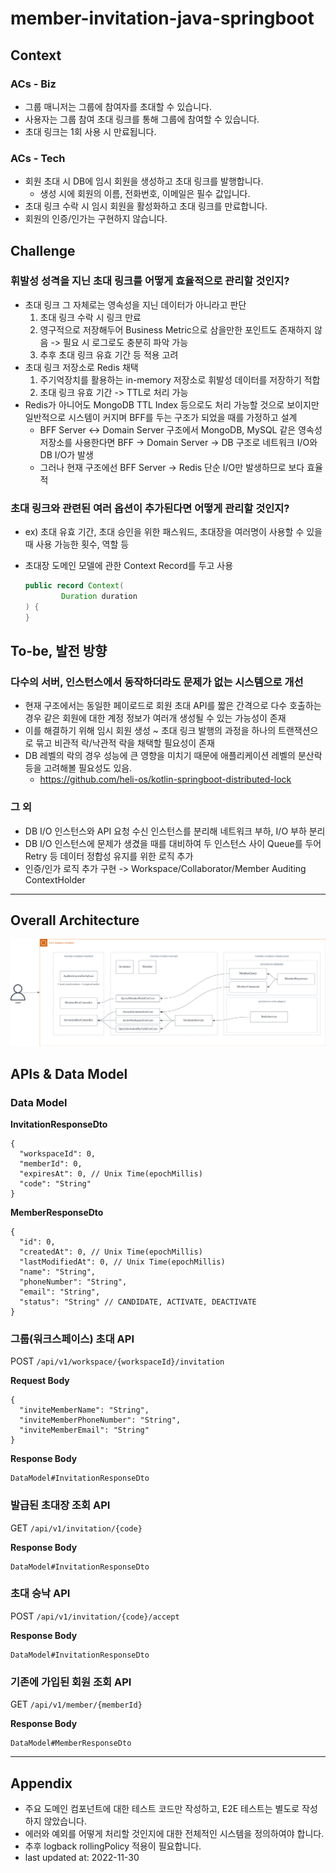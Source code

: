# member-invitation-java-springboot

## Context

### ACs - Biz

- 그룹 매니저는 그룹에 참여자를 초대할 수 있습니다.
- 사용자는 그룹 참여 초대 링크를 통해 그룹에 참여할 수 있습니다.
- 초대 링크는 1회 사용 시 만료됩니다.

### ACs - Tech

- 회원 초대 시 DB에 임시 회원을 생성하고 초대 링크를 발행합니다.
    - 생성 시에 회원의 이름, 전화번호, 이메일은 필수 값입니다.
- 초대 링크 수락 시 임시 회원을 활성화하고 초대 링크를 만료합니다.
- 회원의 인증/인가는 구현하지 않습니다.

## Challenge

### 휘발성 성격을 지닌 초대 링크를 어떻게 효율적으로 관리할 것인지?

- 초대 링크 그 자체로는 영속성을 지닌 데이터가 아니라고 판단
    1. 초대 링크 수락 시 링크 만료
    2. 영구적으로 저장해두어 Business Metric으로 삼을만한 포인트도 존재하지 않음 -> 필요 시 로그로도 충분히 파악 가능
    3. 추후 초대 링크 유효 기간 등 적용 고려
- 초대 링크 저장소로 Redis 채택
    1. 주기억장치를 활용하는 in-memory 저장소로 휘발성 데이터를 저장하기 적합
    2. 초대 링크 유효 기간 -> TTL로 처리 가능
- Redis가 아니어도 MongoDB TTL Index 등으로도 처리 가능할 것으로 보이지만 일반적으로 시스템이 커지며 BFF를 두는 구조가 되었을 때를 가정하고 설계
    - BFF Server <-> Domain Server 구조에서 MongoDB, MySQL 같은 영속성 저장소를 사용한다면 BFF -> Domain Server -> DB 구조로 네트워크 I/O와 DB
      I/O가 발생
    - 그러나 현재 구조에선 BFF Server -> Redis 단순 I/O만 발생하므로 보다 효율적

### 초대 링크와 관련된 여러 옵션이 추가된다면 어떻게 관리할 것인지?

- ex) 초대 유효 기간, 초대 승인을 위한 패스워드, 초대장을 여러명이 사용할 수 있을 때 사용 가능한 횟수, 역할 등
- 초대장 도메인 모델에 관한 Context Record를 두고 사용

  ```java
  public record Context(
          Duration duration
  ) {
  }
  ```

## To-be, 발전 방향

### 다수의 서버, 인스턴스에서 동작하더라도 문제가 없는 시스템으로 개선

- 현재 구조에서는 동일한 페이로드로 회원 초대 API를 짧은 간격으로 다수 호출하는 경우 같은 회원에 대한 계정 정보가 여러개 생성될 수 있는 가능성이 존재
- 이를 해결하기 위해 임시 회원 생성 ~ 초대 링크 발행의 과정을 하나의 트랜잭션으로 묶고 비관적 락/낙관적 락을 채택할 필요성이 존재
- DB 레벨의 락의 경우 성능에 큰 영향을 미치기 때문에 애플리케이션 레벨의 분산락 등을 고려해볼 필요성도 있음.
    - https://github.com/heli-os/kotlin-springboot-distributed-lock

### 그 외

- DB I/O 인스턴스와 API 요청 수신 인스턴스를 분리해 네트워크 부하, I/O 부하 분리
- DB I/O 인스턴스에 문제가 생겼을 때를 대비하여 두 인스턴스 사이 Queue를 두어 Retry 등 데이터 정합성 유지를 위한 로직 추가
- 인증/인가 로직 추가 구현 -> Workspace/Collaborator/Member Auditing ContextHolder

---

## Overall Architecture

![overall-architecture](./docs/overall-architecture.png)

## APIs & Data Model

### Data Model

**InvitationResponseDto**

```
{
  "workspaceId": 0,
  "memberId": 0,
  "expiresAt": 0, // Unix Time(epochMillis)
  "code": "String"
}
```

**MemberResponseDto**

```
{
  "id": 0,
  "createdAt": 0, // Unix Time(epochMillis)
  "lastModifiedAt": 0, // Unix Time(epochMillis)
  "name": "String",
  "phoneNumber": "String",
  "email": "String",
  "status": "String" // CANDIDATE, ACTIVATE, DEACTIVATE
}
```

### 그룹(워크스페이스) 초대 API

POST `/api/v1/workspace/{workspaceId}/invitation`

**Request Body**

```
{
  "inviteMemberName": "String",
  "inviteMemberPhoneNumber": "String",
  "inviteMemberEmail": "String"
}
```

**Response Body**

```
DataModel#InvitationResponseDto
```

### 발급된 초대장 조회 API

GET `/api/v1/invitation/{code}`

**Response Body**

```
DataModel#InvitationResponseDto
```

### 초대 승낙 API

POST `/api/v1/invitation/{code}/accept`

**Response Body**

```
DataModel#InvitationResponseDto
```

### 기존에 가입된 회원 조회 API

GET `/api/v1/member/{memberId}`

**Response Body**

```
DataModel#MemberResponseDto
```

---

## Appendix

- 주요 도메인 컴포넌트에 대한 테스트 코드만 작성하고, E2E 테스트는 별도로 작성하지 않았습니다.
- 에러와 예외를 어떻게 처리할 것인지에 대한 전체적인 시스템을 정의하여야 합니다.
- 추후 logback rollingPolicy 적용이 필요합니다.
- last updated at: 2022-11-30
